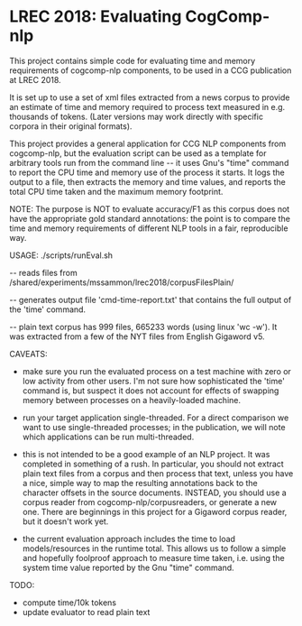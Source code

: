 # LREC 2018: Evaluating CogComp-nlp

This project contains simple code for evaluating time and memory
requirements of cogcomp-nlp components, to be used in a CCG publication
at LREC 2018.

It is set up to use a set of xml files extracted from a news
corpus to provide an estimate of time and memory required to process 
text measured in e.g. thousands of tokens. (Later versions may work 
directly with specific corpora in their original formats).

This project provides a general application for CCG NLP components
from cogcomp-nlp, but the evaluation script can be used as a template
for arbitrary tools run from the command line -- it uses Gnu's "time"
command to report the CPU time and memory use of the process it starts.
It logs the output to a file, then extracts the memory and time values,
and reports the total CPU time taken and the maximum memory footprint.


NOTE: The purpose is NOT to evaluate accuracy/F1 as this corpus does not 
have the appropriate gold standard annotations: the point is to compare
the time and memory requirements of different NLP tools in a fair, 
reproducible way. 



USAGE:
./scripts/runEval.sh

-- reads files from /shared/experiments/mssammon/lrec2018/corpusFilesPlain/

-- generates output file 'cmd-time-report.txt' that contains the full
   output of the 'time' command. 

-- plain text corpus has 999 files, 665233 words (using linux 'wc -w'). It
   was extracted from a few of the NYT files from English Gigaword v5.




CAVEATS:
* make sure you run the evaluated process on a test machine with zero or
low activity from other users. I'm not sure how sophisticated the 'time'
command is, but suspect it does not account for effects of swapping
memory between processes on a heavily-loaded machine.

* run your target application single-threaded. For a direct comparison 
we want to use single-threaded processes; in the publication, we will 
note which applications can be run multi-threaded.

* this is not intended to be a good example of an NLP project. It was 
completed in something of a rush. In particular, you should not extract
plain text files from a corpus and then process that text, unless you
have a nice, simple way to map the resulting annotations back to the
character offsets in the source documents. 
INSTEAD, you should use a corpus reader from cogcomp-nlp/corpusreaders,
or generate a new one.  There are beginnings in this project for a 
Gigaword corpus reader, but it doesn't work yet.

* the current evaluation approach includes the time to load models/resources
in the runtime total. This allows us to follow a simple and hopefully
foolproof approach to measure time taken, i.e. using the system time
value reported by the Gnu "time" command. 


TODO:
* compute time/10k tokens
* update evaluator to read plain text